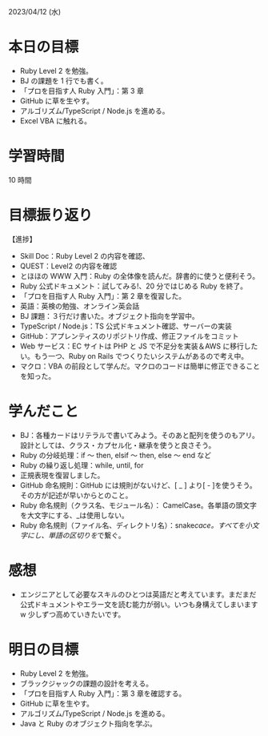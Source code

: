 2023/04/12 (水)

# 本日の目標

- Ruby Level 2 を勉強。
- BJ の課題を 1 行でも書く。
- 「プロを目指す人 Ruby 入門」：第 3 章
- GitHub に草を生やす。
- アルゴリズム/TypeScript / Node.js を進める。
- Excel VBA に触れる。

# 学習時間

10 時間

# 目標振り返り

【進捗】

- Skill Doc：Ruby Level 2 の内容を確認、
- QUEST：Level2 の内容を確認
- とほほの WWW 入門：Ruby の全体像を読んだ。辞書的に使うと便利そう。
- Ruby 公式ドキュメント：試してみる!、20 分ではじめる Ruby を終了。
- 「プロを目指す人 Ruby 入門」：第 2 章を復習した。
- 英語：英検の勉強、オンライン英会話
- BJ 課題：３行だけ書いた。オブジェクト指向を学習中。
- TypeScript / Node.js：TS 公式ドキュメント確認、サーバーの実装
- GitHub：アプレンティスのリポジトリ作成、修正ファイルをコミット
- Web サービス：EC サイトは PHP と JS で不足分を実装＆AWS に移行したい。もう一つ、Ruby on Rails でつくりたいシステムがあるので考え中。
- マクロ：VBA の前段として学んだ。マクロのコードは簡単に修正できることを知った。

# 学んだこと

- BJ：各種カードはリテラルで書いてみよう。そのあと配列を使うのもアリ。設計としては、クラス・カプセル化・継承を使うと良さそう。
- Ruby の分岐処理：if ～ then, elsif ～ then, else ～ end など
- Ruby の繰り返し処理：while, until, for
- 正規表現を復習しました。
- GitHub 命名規則：GitHub には規則がないけど、[ _ ] より[ - ]を使うそう。その方が記述が早いからとのこと。
- Ruby 命名規則（クラス名、モジュール名）： CamelCase。各単語の頭文字を大文字にする、\_は使用しない。
- Ruby 命名規則（ファイル名、ディレクトリ名）：snake*cace。すべてを小文字にし、単語の区切りを*で繋ぐ。

# 感想

- エンジニアとして必要なスキルのひとつは英語だと考えています。まだまだ公式ドキュメントやエラー文を読む能力が弱い。いつも身構えてしまいます w 少しずつ高めていきたいです。

# 明日の目標

- Ruby Level 2 を勉強。
- ブラックジャックの課題の設計を考える。
- 「プロを目指す人 Ruby 入門」：第 3 章を確認する。
- GitHub に草を生やす。
- アルゴリズム/TypeScript / Node.js を進める。
- Java と Ruby のオブジェクト指向を学ぶ。
